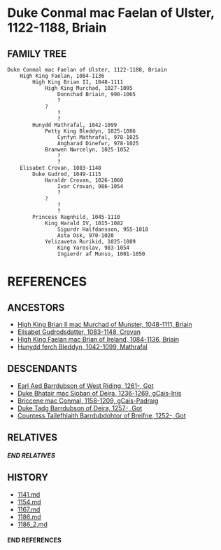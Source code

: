# Duke Conmal mac Faelan of Ulster, 1122-1188, Briain

## FAMILY TREE 
```
Duke Conmal mac Faelan of Ulster, 1122-1188, Briain
    High King Faelan, 1084-1136
        High King Brian II, 1048-1111
            High King Murchad, 1027-1095
                Donnchad Briain, 990-1065
                ?
            ?
                ?
                ?
        Hunydd Mathrafal, 1042-1099
            Petty King Bleddyn, 1025-1086
                Cynfyn Mathrafal, 978-1025
                Angharad Dinefwr, 978-1025
            Branwen Nwrcelyn, 1025-1052
                ?
                ?                
    Elisabet Crovan, 1083-1148
        Duke Gudrod, 1049-1115
            Haraldr Crovan, 1026-1060
                Ivar Crovan, 986-1054
                ?
            ?
                ?
                ?
        Princess Ragnhild, 1045-1110
            King Harald IV, 1015-1082
                Sigurdr Halfdansson, 955-1018
                Asta Osk, 970-1020
            Yelizaveta Rurikid, 1025-1089
                King Yaroslav, 983-1054
                Ingierdr af Munso, 1001-1050
```


# REFERENCES

## ANCESTORS
* [High King Brian II mac Murchad of Munster, 1048-1111, Briain](brian_ii_mac_murchad_1048.md)
* [Elisabet Gudrodsdatter, 1083-1148, Crovan](elisabet_gudrodsdatter_1083.md)
* [High King Faelan mac Brian of Ireland, 1084-1136, Briain](faelan_mac_brian_1084.md)
* [Hunydd ferch Bleddyn, 1042-1099, Mathrafal](hunydd_ferch_bleddyn_1042.md)

## DESCENDANTS
* [Earl Aed Barrdubson of West Riding, 1261-, Got](aed_barrdubson_1261.md)
* [Duke Bhatair mac Sioban of Deira, 1236-1269, gCais-Inis](bhatair_mac_sioban_1236.md)
* [Briccene mac Conmal, 1158-1209, gCais-Padraig](briccene_mac_conmal_1158.md)
* [Duke Tadg Barrdubson of Deira, 1257-, Got](tadg_barrdubson_1257.md)
* [Countess Tailefhlaith Barrdubdohtor of Breifne, 1252-, Got](tailefhlaith_barrdubdohtor_1252.md)

## RELATIVES

##### END RELATIVES 
## HISTORY
* [1141.md](../h/1141.md)
* [1154.md](../h/1154.md)
* [1167.md](../h/1167.md)
* [1186.md](../h/1186.md)
* [1186_2.md](../h/1186_2.md)

#### END REFERENCES
